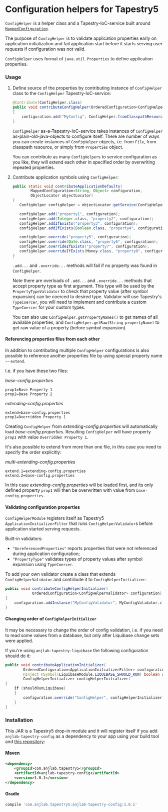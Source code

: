 Configuration helpers for Tapestry5
===================================

`ConfigHelper` is a helper class and a Tapestry-IoC-service built around [`MappedConfiguration`](http://tapestry.apache.org/tapestry-ioc-configuration.html).

The purpose of `ConfigHelper` is to validate application properties early on application initialization and fail application start before it starts serving user requests if configuration was not valid.

`ConfigHelper` uses format of `java.util.Properties` to define application properties.

### Usage

1. Define source of the properties by contributing instance of `ConfigHelper` class to the `ConfigHelper` Tapestry-IoC-service:

    ```java
    @Contribute(ConfigHelper.class)
    public void contributeConfigHelper(OrderedConfiguration<ConfigHelper> configuration) throws IOException
    {
        configuration.add("MyConfig", ConfigHelper.fromClasspathResource("my-config.properties"));
    }
    ```

   `ConfigHelper` as-a-Tapestry-IoC-service takes instances of `ConfigHelper` as-plain-old-java-objects to configure itself. There are number of ways you can create instances of `ConfigHelper` objects, i.e. from `File`, from classpath resource, or simply from `Properties` object.

    You can contribute as many `ConfigHelper`s to service configuration as you like, they will extend each other in specified order by overwriting repeated properties.

2. Contribute application symbols using `ConfigHelper`:

    ```java
    public static void contributeApplicationDefaults(
            MappedConfiguration<String, Object> configuration,
            ObjectLocator objectLocator)
    {
       ConfigHelper configHelper = objectLocator.getService(ConfigHelper.class);

       configHelper.add("property1", configuration);
       configHelper.add(Integer.class, "property2", configuration);
       configHelper.addIfExists("property3", configuration);
       configHelper.addIfExists(Boolean.class, "property4", configuration);

       configHelper.override("property5", configuration);
       configHelper.override(Date.class, "property6", configuration);
       configHelper.overrideIfExists("property7", configuration);
       configHelper.overrideIfExists(Money.class, "property8", configuration);
    }
    ```
    
    `.add...` and `.override...` methods will fail if no property was found in `ConfigHelper`.
    
    Note there are overloads of `.add...` and `.override...` methods that accept property type as first argument. This type will be used by the `PropertyTypeValidator` to check that property value (after symbol expansion) can be coerced to desired type. Validator will use Tapestry's `TypeCoercer`, you will need to implement and contribute a custom `TypeCoercer` for your custom types.
    
    You can also use `ConfigHelper.getPropertyNames()` to get names of all available properties,
    and `ConfigHelper.getRaw(String propertyName)` to get raw value of a property (before symbol expansion).

#### Referencing properties files from each other

In addition to contributing multiple `ConfigHelper` configurations is also possible
to reference another properties file by using special property name -- `extend`.

I.e. if you have these two files:

*base-config.properties*
```
prop1=Base Property 1
prop2=Base Property 2
```

*extending-config.properties*
```
extend=base-config.properties
prop1=Overridden Property 1
```

Creating `ConfigHelper` from *extending-config.properties* will automatically load *base-config.properties*. Resulting `ConfigHelper` will have property `prop1` with value `Overridden Property 1`.

It's also possible to extend from more than one file, in this case you need to specify the order explicitly: 

*multi-extending-config.properties*
```
extend.1=extending-config.properties
extend.2=base-config.properties
```

In this case *extending-config.properties* will be loaded first, and its only defined property `prop1` will then be overwritten with value from `base-config.properties`.


#### Validating configuration properties

`ConfigHelperModule` registers itself as Tapestry5 `ApplicationInitializerFilter`
that runs `ConfigHelperValidator`s before application started serving requests.

Built-in validators:
 - `"UnreferencedProperties"` reports properties that were not referenced during application configuration;
 - `"PropertyType"` validates types of property values after symbol expansion using `TypeCoercer`.

To add your own validator create a class that extends `ConfigHelperValidator` and contribute it to `ConfigHelperInitializer`:

```java
public void contributeConfigHelperInitializer(
            OrderedConfiguration<ConfigHelperValidator> configuration)
{
    configuration.addInstance("MyConfigValidator", MyConfigValidator.class);
}
```

#### Changing order of `ConfigHelperInitializer`

It may be necessary to change the order of config validation, i.e. if you need to read some values from a database, but only after Liquibase change sets were applied.

If you're using `anjlab-tapestry-liquibase` the following configuration should do it:
```java
public void contributeApplicationInitializer(
        OrderedConfiguration<ApplicationInitializerFilter> configuration,
        @Inject @Symbol(LiquibaseModule.LIQUIBASE_SHOULD_RUN) boolean shouldRunLiquibase,
        ConfigHelperInitializer configHelperInitializer)
{
    if (shouldRunLiquibase)
    {
        configuration.override("ConfigHelper", configHelperInitializer, "after:Liquibase");
    }
}
```

### Installation
This JAR is a Tapestry5 drop-in module and it will register itself if you 
add `anjlab-tapestry-config` as a dependency to your app using your build tool
and [this repository](https://github.com/anjlab/anjlab-tapestry-commons#maven-repository):

#### Maven
```xml
<dependency>
    <groupId>com.anjlab.tapestry5</groupId>
    <artifactId>anjlab-tapestry-config</artifactId>
    <version>1.0.1</version>
</dependency>
```

#### Gradle
```groovy
compile 'com.anjlab.tapestry5:anjlab-tapestry-config:1.0.1'
```
